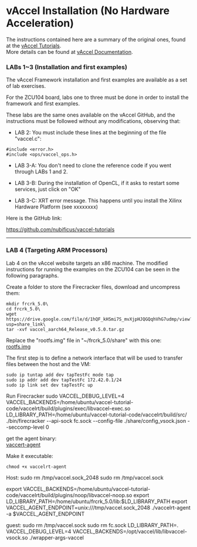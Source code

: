 # **vAccel Installation (No Hardware Acceleration)** 



The instructions contained here are a summary of the original ones, found at the [vAccel Tutorials](https://github.com/nubificus/vaccel-tutorials).  
More details can be found at [vAccel Documentation](https://docs.vaccel.org/).



### LABs 1~3 (Installation and first examples)


The vAccel Framework installation and first examples are available as a set of lab exercises.

For the ZCU104 board, labs one to three must be done in order to install the framework and first examples.


These labs are the same ones available on the vAccel GitHub, and the instructions must be followed without any modifications, observing that:
* LAB 2: You must include these lines at the beginning of the file "vaccel.c":

```#include <error.h>```\
```#include <ops/vaccel_ops.h>```

* LAB 3-A: You don't need to clone the reference code if you went through LABs 1 and 2.

* LAB 3-B: During the installation of OpenCL, if it asks to restart some services, just click on "OK"

* LAB 3-C: XRT error message. This happens until you install the Xilinx Hardware Platform (see xxxxxxxx)

Here is the GitHub link:

https://github.com/nubificus/vaccel-tutorials  

  
---  
### LAB 4 (Targeting ARM Processors)

Lab 4 on the vAccel website targets an x86 machine. The modified instructions for running the examples on the ZCU104 can be seen in the following paragraphs.

Create a folder to store the Firecracker files, download and uncompress them:  

```
mkdir frcrk_5.0\
cd frcrk_5.0\
wget https://drive.google.com/file/d/1hQF_kHSmi7S_mvXjpHJQGQqhVhG7udmp/view?usp=share_link\
tar -xvf vaccel_aarch64_Release_v0.5.0.tar.gz
```

Replace the "rootfs.img" file in "~/frcrk_5.0/share" with this one:  
[rootfs.img](https://github.com/ELHorta/VM-Migration-With-Hardware-Acceleration/wiki/ZCU-104-Hardware-Platform-Creation) 




The first step is to define a network interface that will be used to transfer files between the host and the VM:

```'
sudo ip tuntap add dev tapTestFc mode tap 
sudo ip addr add dev tapTestFc 172.42.0.1/24 
sudo ip link set dev tapTestFc up
```



Run Firecracker
sudo VACCEL_DEBUG_LEVEL=4 VACCEL_BACKENDS=/home/ubuntu/vaccel-tutorial-code/vaccelrt/build/plugins/exec/libvaccel-exec.so LD_LIBRARY_PATH=/home/ubuntu/vaccel-tutorial-code/vaccelrt/build/src/ ./bin/firecracker --api-sock fc.sock --config-file ./share/config_vsock.json --seccomp-level 0



get the agent binary: \
[vaccert-agent](https://drive.google.com/file/d/10MD12lv-kwPpE9dE5NZRB8wO6XdXo_8c/view?usp=share_link)

Make it executable: 
```
chmod +x vaccelrt-agent
```

Host:
sudo rm /tmp/vaccel.sock_2048 
sudo rm /tmp/vaccel.sock 

export VACCEL_BACKENDS=/home/ubuntu/vaccel-tutorial-code/vaccelrt/build/plugins/noop/libvaccel-noop.so
export LD_LIBRARY_PATH=/home/ubuntu/frcrk_5.0/lib:$LD_LIBRARY_PATH
export VACCEL_AGENT_ENDPOINT=unix:///tmp/vaccel.sock_2048
./vaccelrt-agent -a $VACCEL_AGENT_ENDPOINT



guest:
sudo rm /tmp/vaccel.sock 
sudo rm fc.sock
LD_LIBRARY_PATH=. VACCEL_DEBUG_LEVEL=4 VACCEL_BACKENDS=/opt/vaccel/lib/libvaccel-vsock.so ./wrapper-args-vaccel
